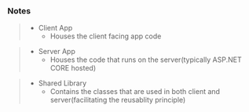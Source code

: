 ### Notes
> - Client App
>   - Houses the client facing app code

> - Server App
> 	- Houses the code that runs on the server(typically ASP.NET CORE hosted)


> - Shared Library
>   - Contains the classes that are used in both client and server(facilitating the reusablity principle)